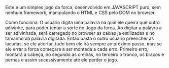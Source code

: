 Este é um simples jogo da forca, desenvolvido em JAVASCRIPT puro, sem nenhum framework, manipulando o HTML e CSS pelo DOM no browser.

Como funciona:
O usuário digita uma palavra na qual ele queira que outro adivinhe, para poder tentar a sorte no Jogo da forca.
Ao digitar a palavra a ser adivinhada, será carregado no browser as caixas ja estilizadas e no tamanho da palavra digitada. Então basta
o outro usuário preencher as lacunas, se ele acertar, tudo bem ele irá sempre ao próximo passo, mas se ele errar a forca começara a ser montada a cada erro.
Primeiro erro, montará a cabeça, no segundo as orelhas, no terceiro o tronco, os braços e pernas e assim sucessivamente até ele perder o jogo.

